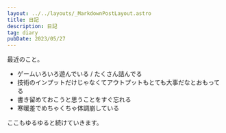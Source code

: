 ```yaml
---
layout: ../../layouts/_MarkdownPostLayout.astro
title: 日記
description: 日記
tag: diary
pubDate: 2023/05/27
---
```


最近のこと。

- ゲームいろいろ遊んでいる / たくさん詰んでる
- 技術のインプットだけじゃなくてアウトプットもとても大事だなとおもってる
- 書き留めておこうと思うことをすぐ忘れる
- 寒暖差でめちゃくちゃ体調崩している

ここもゆるゆると続けていきます。
